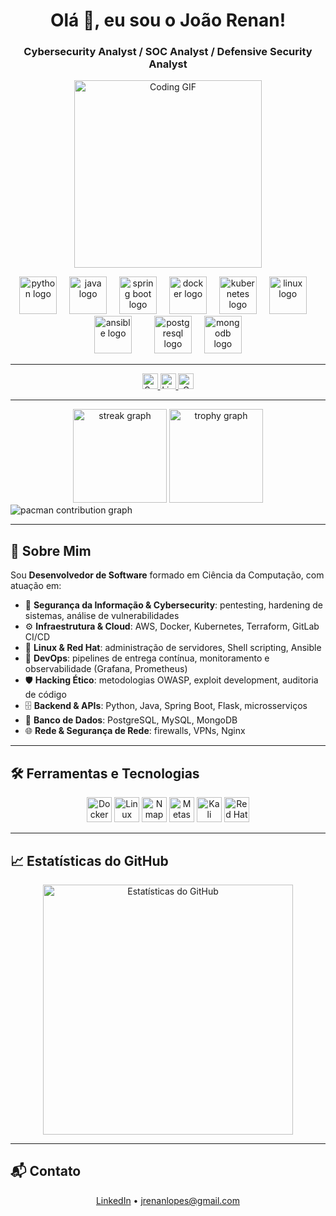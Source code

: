 <h1 align="center">Olá 👋, eu sou o João Renan!</h1>
<h3 align="center">Cybersecurity Analyst / SOC Analyst / Defensive Security Analyst</h3>

<p align="center">
  <img src="https://media1.tenor.com/m/5ry-200hErMAAAAd/hacker-hacker-man.gif" width="300" alt="Coding GIF"/>
</p>

<div align="center">
  <img src="https://cdn.jsdelivr.net/gh/devicons/devicon/icons/python/python-original.svg" height="60" alt="python logo" />
  <img width="12" />
  <img src="https://cdn.jsdelivr.net/gh/devicons/devicon/icons/java/java-original.svg" height="60" alt="java logo" />
  <img width="12" />
  <img src="https://cdn.jsdelivr.net/gh/devicons/devicon/icons/spring/spring-original.svg" height="60" alt="spring boot logo" />
  <img width="12" />
  <img src="https://cdn.jsdelivr.net/gh/devicons/devicon/icons/docker/docker-original.svg" height="60" alt="docker logo" />
  <img width="12" />
  <img src="https://cdn.jsdelivr.net/gh/devicons/devicon/icons/kubernetes/kubernetes-plain.svg" height="60" alt="kubernetes logo" />
  <img width="12" />
  <img src="https://cdn.jsdelivr.net/gh/devicons/devicon/icons/linux/linux-original.svg" height="60" alt="linux logo" />
  <img width="12" />
  <img src="https://cdn.jsdelivr.net/gh/devicons/devicon/icons/ansible/ansible-original.svg" height="60" alt="ansible logo" />
  <img width="12" />
  <img width="12" />
  <img src="https://cdn.jsdelivr.net/gh/devicons/devicon/icons/postgresql/postgresql-original.svg" height="60" alt="postgresql logo" />
  <img width="12" />
  <img src="https://cdn.jsdelivr.net/gh/devicons/devicon/icons/mongodb/mongodb-original.svg" height="60" alt="mongodb logo" />
</div>

---

<div align="center">
  <a href="https://github.com/LoowdY">
    <img src="https://img.shields.io/github/followers/LoowdY?label=Seguir&style=social" height="25" alt="Seguidores no GitHub"/>
  </a>
  <a href="https://www.linkedin.com/in/joão-renan-santanna-lopes-b4729a1b4/">
    <img src="https://img.shields.io/static/v1?message=LinkedIn&logo=linkedin&style=for-the-badge&color=0077B5&logoColor=white" height="25" alt="LinkedIn"/>
  </a>
  <a href="mailto:jrenanlopes@gmail.com">
    <img src="https://img.shields.io/static/v1?message=Gmail&logo=gmail&style=for-the-badge&color=D14836&logoColor=white" height="25" alt="Gmail"/>
  </a>
</div>

---

<div align="center">
  <img src="https://streak-stats.demolab.com?user=LoowdY&locale=en&mode=daily&theme=dracula&hide_border=false&border_radius=5&order=3" height="150" alt="streak graph"/>
  <img src="https://github-profile-trophy.vercel.app?username=LoowdY&theme=radical&column=-1&row=1&margin-w=8&margin-h=8&no-bg=false&no-frame=false&order=4" height="150" alt="trophy graph"/>
</div>

<picture>
  <source media="(prefers-color-scheme: dark)" srcset="https://raw.githubusercontent.com/LoowdY/LoowdY/output/pacman-contribution-graph-dark.svg">
  <source media="(prefers-color-scheme: light)" srcset="https://raw.githubusercontent.com/LoowdY/LoowdY/output/pacman-contribution-graph.svg">
  <img alt="pacman contribution graph" src="https://raw.githubusercontent.com/LoowdY/LoowdY/output/pacman-contribution-graph.svg">
</picture>

---

## 💼 Sobre Mim

Sou **Desenvolvedor de Software** formado em Ciência da Computação, com atuação em:

- 🔐 **Segurança da Informação & Cybersecurity**: pentesting, hardening de sistemas, análise de vulnerabilidades  
- ⚙️ **Infraestrutura & Cloud**: AWS, Docker, Kubernetes, Terraform, GitLab CI/CD  
- 🐧 **Linux & Red Hat**: administração de servidores, Shell scripting, Ansible  
- 🤖 **DevOps**: pipelines de entrega contínua, monitoramento e observabilidade (Grafana, Prometheus)  
- 🛡️ **Hacking Ético**: metodologias OWASP, exploit development, auditoria de código  
- 🗄️ **Backend & APIs**: Python, Java, Spring Boot, Flask, microsserviços  
- 💾 **Banco de Dados**: PostgreSQL, MySQL, MongoDB  
- 🌐 **Rede & Segurança de Rede**: firewalls, VPNs, Nginx  

---

## 🛠️ Ferramentas e Tecnologias

<div align="center">
  <img src="https://cdn.jsdelivr.net/gh/devicons/devicon/icons/docker/docker-original.svg" alt="Docker" width="40" height="40"/>
  <img src="https://cdn.jsdelivr.net/gh/devicons/devicon/icons/linux/linux-original.svg" alt="Linux" width="40" height="40"/>
  <img src="https://upload.wikimedia.org/wikipedia/commons/5/50/Nmap-logo.svg" alt="Nmap" width="40" height="40"/>
  <img src="https://upload.wikimedia.org/wikipedia/commons/9/9a/Metasploit_logo.svg" alt="Metasploit" width="40" height="40"/>
  <img src="https://www.kali.org/images/kali-logo.svg" alt="Kali Linux" width="40" height="40"/>
  <img src="https://upload.wikimedia.org/wikipedia/commons/2/29/Red_Hat_logo.svg" alt="Red Hat" width="40" height="40"/>
</div>

---

## 📈 Estatísticas do GitHub

<p align="center">
  <img src="https://github-readme-stats.vercel.app/api?username=LoowdY&show_icons=true&theme=radical" alt="Estatísticas do GitHub" width="400"/>
</p>

---

## 📬 Contato

<p align="center">
  <a href="https://www.linkedin.com/in/joão-renan-santanna-lopes-b4729a1b4/">LinkedIn</a> •  
  <a href="mailto:jrenanlopes@gmail.com">jrenanlopes@gmail.com</a>
</p>
